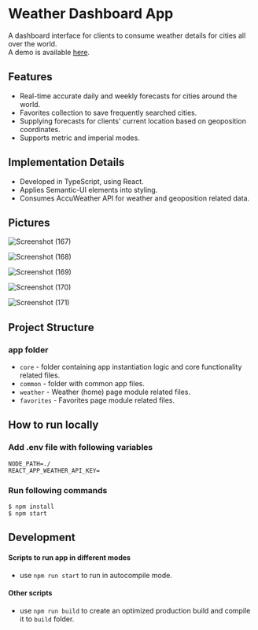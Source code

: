# Weather Dashboard App
A dashboard interface for clients to consume weather details for cities all over the world.  
A demo is available <a href='https://ofekatr-weather-app.netlify.app'>here</a>.

## Features
- Real-time accurate daily and weekly forecasts for cities around the world.
- Favorites collection to save frequently searched cities.
- Supplying forecasts for clients' current location based on geoposition coordinates.
- Supports metric and imperial modes.

## Implementation Details
- Developed in TypeScript, using React.
- Applies Semantic-UI elements into styling.
- Consumes AccuWeather API for weather and geoposition related data.

## Pictures
![Screenshot (167)](https://user-images.githubusercontent.com/46415136/123808445-6cdfe180-d8f9-11eb-800c-e64665fc936e.png)

![Screenshot (168)](https://user-images.githubusercontent.com/46415136/123808463-70736880-d8f9-11eb-8fd3-86c2806f01a5.png)

![Screenshot (169)](https://user-images.githubusercontent.com/46415136/123808458-6f423b80-d8f9-11eb-9ffa-3befa2411f0d.png)

![Screenshot (170)](https://user-images.githubusercontent.com/46415136/123808455-6ea9a500-d8f9-11eb-9912-c489f67dcf4e.png)

![Screenshot (171)](https://user-images.githubusercontent.com/46415136/123808453-6e110e80-d8f9-11eb-9965-f6eb36faa56e.png)

## Project Structure
### app folder
- `core` - folder containing app instantiation logic and core functionality related files.
- `common` - folder with common app files.
- `weather` - Weather (home) page module related files.
- `favorites` - Favorites page module related files.
## How to run locally
### Add .env file with following variables

```
NODE_PATH=./
REACT_APP_WEATHER_API_KEY=
```

### Run following commands

```
$ npm install
$ npm start
```
## Development

#### Scripts to run app in different modes
- use `npm run start` to run in autocompile mode.

#### Other scripts
- use `npm run build` to create an optimized production build and compile it to `build` folder.
